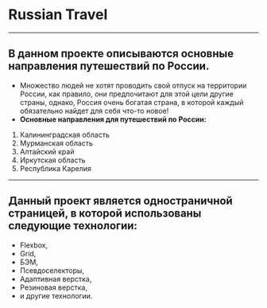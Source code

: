 # Russian Travel  
__________________
## В данном проекте описываются основные направления путешествий по России.  
* Множество людей не хотят проводить свой отпуск на территории России, как правило, они предпочитают для этой цели другие страны, однако, Россия очень богатая страна, в которой каждый обязательно найдет для себя что-то новое!
* **Основные направления для путешествий по России:**  
1. Калининградская область  
2. Мурманская область  
3. Алтайский край  
4. Иркутская область  
5. Республика Карелия   
_________________
## Данный проект является одностраничной страницей, в которой использованы следующие технологии:  
* Flexbox, 
* Grid,
* БЭМ,  
* Псевдоселекторы,  
* Адаптивная верстка, 
* Резиновая верстка,
* и другие технологии.
